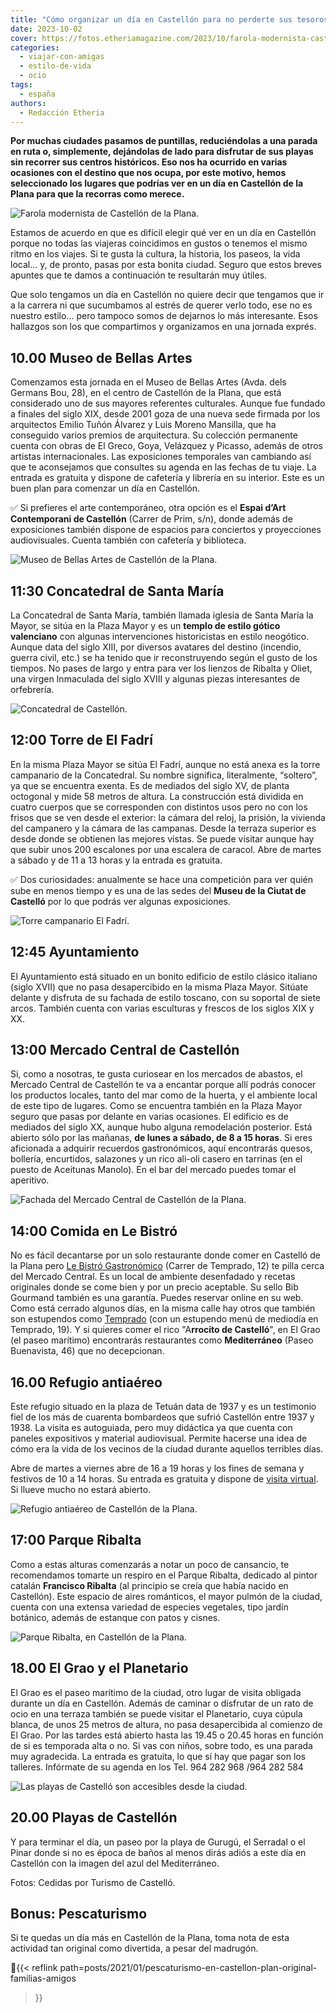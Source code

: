 ```yaml
---
title: "Cómo organizar un día en Castellón para no perderte sus tesoros"
date: 2023-10-02
cover: https://fotos.etheriamagazine.com/2023/10/farola-modernista-castellon.jpg
categories: 
  - viajar-con-amigas
  - estilo-de-vida
  - ocio
tags: 
  - españa
authors: 
  - Redacción Etheria
---
```


**Por muchas ciudades pasamos de puntillas, reduciéndolas a una parada en ruta o, 
simplemente, dejándolas de lado para disfrutar de sus playas sin recorrer sus centros 
históricos. Eso nos ha ocurrido en varias ocasiones con el destino que nos ocupa, por 
este motivo, hemos seleccionado los lugares que podrías ver en un día en Castellón de la 
Plana para que la recorras como merece.** 

![Farola modernista de Castellón de la Plana.](https://fotos.etheriamagazine.com/2023/10/farola-modernista-castellon.jpg "Farola modernista de Castellón de la Plana.")

Estamos de acuerdo en que es difícil elegir qué ver en un día en Castellón porque no 
todas las viajeras coincidimos en gustos o tenemos el mismo ritmo en los viajes. Si te 
gusta la cultura, la historia, los paseos, la vida local... y, de pronto, pasas por esta 
bonita ciudad. Seguro que estos breves apuntes que te damos a continuación te resultarán 
muy útiles. 

Que solo tengamos un día en Castellón no quiere decir que tengamos que ir a la carrera 
ni que sucumbamos al estrés de querer verlo todo, ese no es nuestro estilo... pero 
tampoco somos de dejarnos lo más interesante. Esos hallazgos son los que compartimos y 
organizamos en una jornada exprés. 

## 10.00 Museo de Bellas Artes

Comenzamos esta jornada en el Museo de Bellas Artes (Avda. dels Germans Bou, 28), en el 
centro de Castellón de la Plana, que está considerado uno de sus mayores referentes 
culturales. Aunque fue fundado a finales del siglo XIX, desde 2001 goza de una nueva 
sede firmada por los arquitectos Emilio Tuñón Álvarez y Luis Moreno Mansilla, que ha 
conseguido varios premios de arquitectura. Su colección permanente cuenta con obras de 
El Greco, Goya, Velázquez y Picasso, además de otros artistas internacionales. Las 
exposiciones temporales van cambiando así que te aconsejamos que consultes su agenda en 
las fechas de tu viaje. La entrada es gratuita y dispone de cafetería y librería en su 
interior. Este es un buen plan para comenzar un día en Castellón. 

✅ Si prefieres el arte contemporáneo, otra opción es el **Espai d’Art Contemporani de 
Castellón** (Carrer de Prim, s/n), donde además de exposiciones también dispone de 
espacios para conciertos y proyecciones audiovisuales. Cuenta también con cafetería y 
biblioteca. 

![Museo de Bellas Artes de Castellón de la Plana.](https://fotos.etheriamagazine.com/2023/10/museo-bellas-artes-castellon.jpg "Museo de Bellas Artes de Castellón de la Plana.")

## 11:30 Concatedral de Santa María

La Concatedral de Santa María, también llamada iglesia de Santa María la Mayor, se sitúa 
en la Plaza Mayor y es un **templo de estilo gótico valenciano** con algunas 
intervenciones historicistas en estilo neogótico. Aunque data del siglo XIII, por 
diversos avatares del destino (incendio, guerra civil, etc.) se ha tenido que ir 
reconstruyendo según el gusto de los tiempos. No pases de largo y entra para ver los 
lienzos de Ribalta y Oliet, una virgen Inmaculada del siglo XVIII y algunas piezas 
interesantes de orfebrería. 

![Concatedral de Castellón.](https://fotos.etheriamagazine.com/2023/10/con-catedral-castellon.jpg "Concatedral de Castellón de la Plana.")

## 12:00 Torre de El Fadrí

En la misma Plaza Mayor se sitúa El Fadrí, aunque no está anexa es la torre campanario 
de la Concatedral. Su nombre significa, literalmente, “soltero”, ya que se encuentra 
exenta. Es de mediados del siglo XV, de planta octogonal y mide 58 metros de altura. La 
construcción está dividida en cuatro cuerpos que se corresponden con distintos usos pero 
no con los frisos que se ven desde el exterior: la cámara del reloj, la prisión, la 
vivienda del campanero y la cámara de las campanas. Desde la terraza superior es desde 
donde se obtienen las mejores vistas. Se puede visitar aunque hay que subir unos 200 
escalones por una escalera de caracol. Abre de martes a sábado y de 11 a 13 horas y la 
entrada es gratuita. 

✅ Dos curiosidades: anualmente se hace una competición para ver quién sube en menos 
tiempo y es una de las sedes del **Museu de la Ciutat de Castelló** por lo que podrás 
ver algunas exposiciones. 

![Torre campanario El Fadrí.](https://fotos.etheriamagazine.com/2023/10/Torre-campanario-fadri.jpg "Torre campanario El Fadrí.")

## 12:45 Ayuntamiento

El Ayuntamiento está situado en un bonito edi­ficio de estilo clásico italiano (siglo 
XVII) que no pasa desapercibido en la misma Plaza Mayor. Sitúate delante y disfruta de 
su fachada de estilo toscano, con su soportal de siete arcos. También cuenta con varias 
esculturas y frescos de los siglos XIX y XX. 

## 13:00 Mercado Central de Castellón

Si, como a nosotras, te gusta curiosear en los mercados de abastos, el Mercado Central 
de Castellón te va a encantar porque allí podrás conocer los productos locales, tanto 
del mar como de la huerta, y el ambiente local de este tipo de lugares. Como se 
encuentra también en la Plaza Mayor seguro que pasas por delante en varias ocasiones. El 
edificio es de mediados del siglo XX, aunque hubo alguna remodelación posterior. Está 
abierto sólo por las mañanas, **de lunes a sábado, de 8 a 15 horas**. Si eres aficionada 
a adquirir recuerdos gastronómicos, aquí encontrarás quesos, bollería, encurtidos, 
salazones y un rico ali-oli casero en tarrinas (en el puesto de Aceitunas Manolo). En el 
bar del mercado puedes tomar el aperitivo. 

![Fachada del Mercado Central de Castellón de la Plana.](https://fotos.etheriamagazine.com/2023/10/mercado-central-castellon.jpg "© Mercado Central de Castellón de la Plana.")

## 14:00 Comida en Le Bistró

No es fácil decantarse por un solo restaurante donde comer en Castelló de la Plana pero 
[Le Bistró Gastronómico](https://lebistrotcs.com/) (Carrer de Temprado, 12) te pilla 
cerca del Mercado Central. Es un local de ambiente desenfadado y recetas originales 
donde se come bien y por un precio aceptable. Su sello Bib Gourmand también es una 
garantía. Puedes reservar online en su web. Como está cerrado algunos días, en la misma 
calle hay otros que también son estupendos como 
[Temprado](https://www.lacartadetemprado19.com/) (con un estupendo menú de mediodía en 
Temprado, 19). Y si quieres comer el rico "A**rrocito de Castelló**", en El Grao (el 
paseo marítimo) encontrarás restaurantes como **Mediterráneo** (Paseo Buenavista, 46) 
que no decepcionan. 

## 16.00 Refugio antiaéreo

Este refugio situado en la plaza de Tetuán data de 1937 y es un testimonio fiel de los 
más de cuarenta bombardeos que sufrió Castellón entre 1937 y 1938. La visita es 
autoguiada, pero muy didáctica ya que cuenta con paneles expositivos y material 
audiovisual. Permite hacerse una idea de cómo era la vida de los vecinos de la ciudad 
durante aquellos terribles días. 

Abre de martes a viernes abre de 16 a 19 horas y los fines de semana y festivos de 10 a 
14 horas. Su entrada es gratuita y dispone de [visita 
virtual](https://mucc.castello.es/seus/refugi-antiaeri/). Si llueve mucho no estará 
abierto. 

![Refugio antiaéreo de Castellón de la Plana.](https://fotos.etheriamagazine.com/2023/10/refugio-guerra-civil-castellon.jpg "Refugio antiaéreo de Castellón de la Plana.")

## 17:00 Parque Ribalta

Como a estas alturas comenzarás a notar un poco de cansancio, te recomendamos tomarte un 
respiro en el Parque Ribalta, dedicado al pintor catalán **Francisco Ribalta** (al 
principio se creía que había nacido en Castellón). Este espacio de aires románticos, el 
mayor pulmón de la ciudad, cuenta con una extensa variedad de especies vegetales, tipo 
jardín botánico, además de estanque con patos y cisnes. 

![Parque Ribalta, en Castellón de la Plana.](https://fotos.etheriamagazine.com/2023/10/parque-ribalta-castellon.jpg "Parque Ribalta, en Castellón de la Plana.")

## 18.00 El Grao y el Planetario

El Grao es el paseo marítimo de la ciudad, otro lugar de visita obligada durante un día 
en Castellón. Además de caminar o disfrutar de un rato de ocio en una terraza también se 
puede visitar el Planetario, cuya cúpula blanca, de unos 25 metros de altura, no pasa 
desapercibida al comienzo de El Grao. Por las tardes está abierto hasta las 19.45 o 
20.45 horas en función de si es temporada alta o no. Si vas con niños, sobre todo, es 
una parada muy agradecida. La entrada es gratuita, lo que sí hay que pagar son los 
talleres. Infórmate de su agenda en los Tel. 964 282 968 /964 282 584 

![Las playas de Castelló son accesibles desde la ciudad.](https://fotos.etheriamagazine.com/2023/10/playas-castello.jpg "Las playas de Castelló son accesibles desde la ciudad.")

## 20.00 Playas de Castellón

Y para terminar el día, un paseo por la playa de Gurugú, el Serradal o el Pinar donde si 
no es época de baños al menos dirás adiós a este día en Castellón con la imagen del azul 
del Mediterráneo. 

Fotos: Cedidas por Turismo de Castelló. 

## Bonus: Pescaturismo

Si te quedas un día más en Castellón de la Plana, toma nota de esta actividad tan 
original como divertida, a pesar del madrugón. 

📍{{< reflink path=posts/2021/01/pescaturismo-en-castellon-plan-original-familias-amigos 
>}}

